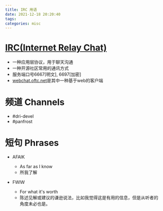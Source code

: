 ```yaml
---
title: IRC 用语
date: 2021-12-18 20:20:40
tags:
categories: misc
---
```


# [IRC(Internet Relay Chat)](https://zh.wikipedia.org/wiki/IRC)

- 一种应用层协议，用于聊天沟通 
- 一种开源社区常用的通讯方式
- 服务端口号6667[明文], 6697[加密]
- [webchat.oftc.net](https://webchat.oftc.net/)是其中一种基于web的客户端

# 频道 Channels

- #dri-devel
- #panfrost

# 短句 Phrases

* AFAIK
    * As far as I know
    * 所我了解

* FWIW
    * For what it's worth
    * 陈述见解或建议的谦逊说法，比如我觉得这是有用的信息，但是从听者的角度未必也是。

